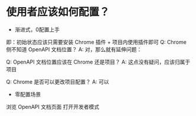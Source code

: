 # 使用者应该如何配置？

- 渐进式，0配置上手

即：初始状态应该只需要安装 Chrome 插件 + 项目内使用插件即可
Q: Chrome 侧不知道 OpenAPI 文档位置？
A: 对，那么就有延伸问题：

Q: OpenAPI 文档位置应该在 Chrome 还是项目？
A: 这点没有疑问，应该归属于项目

Q: Chrome 是否可以更改项目配置？
A: 可以

- 零配置场景

浏览 OpenAPI 文档页面
打开开发者模式



